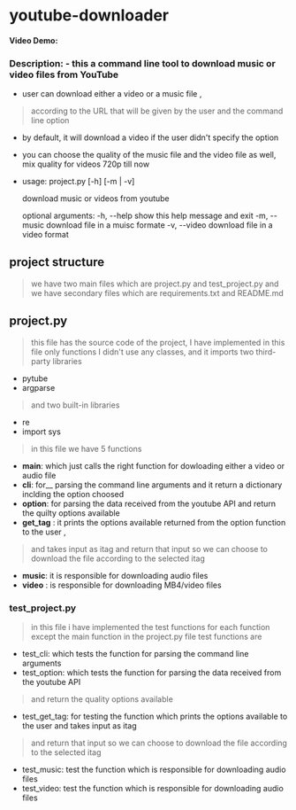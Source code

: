 # youtube-downloader
#### Video Demo:    
### Description: - this a command line tool to download music or video files from YouTube 
- user can download either a video or a music file , 
 >according to the URL that will be given by the user and the  command line option
- by default, it will download a video if the user didn't specify the option
- you can choose the quality of the music file and the video file as well, mix quality for videos 720p till now

- usage: project.py [-h] [-m | -v]

     download music or videos from youtube

     optional arguments:
     -h, --help      show this help message and exit
     -m, --music    download file in a muisc formate
     -v, --video    download file in a video format
     
## project structure      
> we have two main files which are project.py and test_project.py
> and we have secondary files which are requirements.txt and README.md
## project.py 
> this file has the source code of the project, I have implemented in this file only functions 
> I didn't use any classes, and it imports two third-party libraries 
* pytube
* argparse
> and two built-in libraries 
* re
* import sys
> in this file we have 5 functions 
* __main__: which just calls the right function for dowloading either a video or audio file 
* __cli__: for__ parsing the command line arguments and it return a dictionary inclding the option choosed 
* __option__: for parsing the data received from the youtube API and return the quilty options available 
* __get_tag__ : it prints the options available returned from the option function to the user , 
 > and takes input as itag 
> and return that input so we can choose to download the file according to the selected itag
* __music__: it is responsible for downloading audio files 
* __video__ : is responsible for downloading MB4/video files  
### test_project.py 
> in this file i have implemented the test functions for each function 
> except the main function in the project.py file
> test functions are 
* test_cli: which tests the function for parsing the command line arguments 
* test_option: which tests the function for parsing the data received from the youtube API 
> and return the quality options available 
* test_get_tag: for testing the function which prints the options available to the user and takes input as itag 
> and return that input so we can choose to download the file according to the selected itag
* test_music: test the function which is responsible for downloading audio files 
* test_video: test the function which is responsible for downloading audio files

